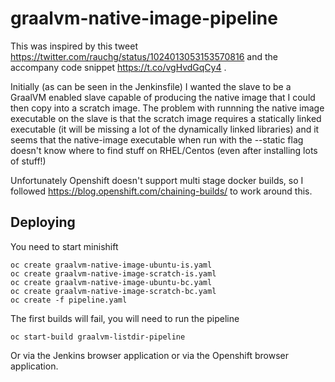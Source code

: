 # graalvm-native-image-pipeline

This was inspired by this tweet https://twitter.com/rauchg/status/1024013053153570816 and the accompany code snippet https://t.co/vgHvdGqCy4 .

Initially (as can be seen in the Jenkinsfile) I wanted the slave to be a GraalVM enabled slave capable of producing the native image that I could then copy into a scratch image. The problem with runnning the native image executable on the slave is that the scratch image requires a statically linked executable (it will be missing a lot of the dynamically linked libraries) and it seems that the native-image executable when run with the --static flag doesn't know where to find stuff on RHEL/Centos (even after installing lots of stuff!) 

Unfortunately Openshift doesn't support multi stage docker builds, so I followed https://blog.openshift.com/chaining-builds/ to work around this.



## Deploying

You need to start minishift

    oc create graalvm-native-image-ubuntu-is.yaml
    oc create graalvm-native-image-scratch-is.yaml
    oc create graalvm-native-image-ubuntu-bc.yaml
    oc create graalvm-native-image-scratch-bc.yaml
    oc create -f pipeline.yaml
    
The first builds will fail, you will need to run the pipeline

    oc start-build graalvm-listdir-pipeline
    
Or via the Jenkins browser application or via the Openshift browser application.

